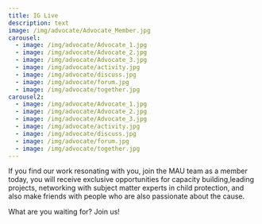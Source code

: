 ```yaml
---
title: IG Live
description: text
image: /img/advocate/Advocate_Member.jpg
carousel:
  - image: /img/advocate/Advocate_1.jpg
  - image: /img/advocate/Advocate_2.jpg
  - image: /img/advocate/Advocate_3.jpg
  - image: /img/advocate/activity.jpg
  - image: /img/advocate/discuss.jpg
  - image: /img/advocate/forum.jpg
  - image: /img/advocate/together.jpg
carousel2:
  - image: /img/advocate/Advocate_1.jpg
  - image: /img/advocate/Advocate_2.jpg
  - image: /img/advocate/Advocate_3.jpg
  - image: /img/advocate/activity.jpg
  - image: /img/advocate/discuss.jpg
  - image: /img/advocate/forum.jpg
  - image: /img/advocate/together.jpg
---
```


If you find our work resonating with you, join the MAU team as a member today, you will receive exclusive opportunities for capacity building,leading projects, networking with subject matter experts in child protection, and also make friends with people who are also passionate about the cause.

What are you waiting for? Join us!